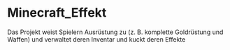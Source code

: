 # Minecraft_Effekt
Das Projekt weist Spielern Ausrüstung zu (z. B. komplette Goldrüstung und Waffen) und verwaltet deren Inventar und kuckt deren Effekte
